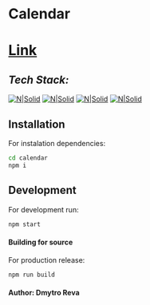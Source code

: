 # Calendar

# [Link](https://cerulean-souffle-db258b.netlify.app/)
## _Tech Stack:_

[![N|Solid](https://img.shields.io/badge/SASS-hotpink.svg?style=for-the-badge&logo=SASS&logoColor=white)](https://sass-lang.com/)   [![N|Solid](https://img.shields.io/badge/react-%2320232a.svg?style=for-the-badge&logo=react&logoColor=%2361DAFB)](https://reactjs.org/) [![N|Solid](https://img.shields.io/badge/webpack-%238DD6F9.svg?style=for-the-badge&logo=webpack&logoColor=black)](https://webpack.js.org/) 
[![N|Solid](https://img.shields.io/badge/Redux_Toolkit-violet.svg?style=for-the-badge&logo=Redux&logoColor=white)](https://redux-toolkit.js.org/) 

## Installation

For instalation dependencies:

```sh
cd calendar
npm i
```



## Development

For development run:

```sh
npm start
```


#### Building for source

For production release:

```sh
npm run build
```

#### Author: Dmytro Reva
